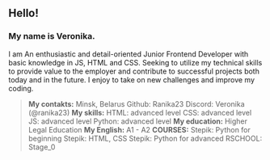 ## Hello!
### My name is Veronika.
I am An enthusiastic and detail-oriented Junior Frontend Developer with basic knowledge in JS, HTML and CSS. Seeking to utilize my technical skills to provide value to the employer and contribute to successful projects both today and in the future. I enjoy to take on new challenges and improve my coding.
>**My contakts:**
Minsk, Belarus
Github: Ranika23
Discord: Veronika (@ranika23)
>**My skills:**
HTML: advanced level
CSS: advanced level
JS: advanced level
Python: advanced level
>**My education:**
Higher Legal Education
>**My English:**
A1 - A2
>**COURSES:**
Stepik: Python for beginning
Stepik: HTML, CSS
Stepik: Python for advanced
RSCHOOL: Stage_0
